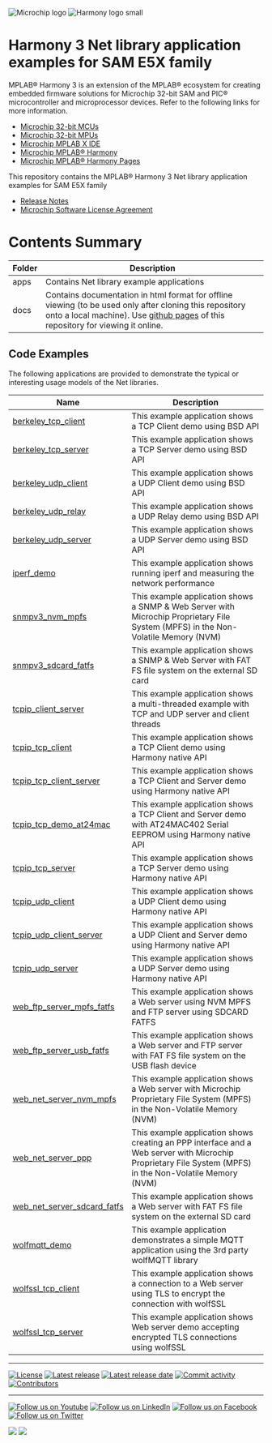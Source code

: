 ![Microchip logo](https://raw.githubusercontent.com/wiki/Microchip-MPLAB-Harmony/Microchip-MPLAB-Harmony.github.io/images/microchip_logo.png)
![Harmony logo small](https://raw.githubusercontent.com/wiki/Microchip-MPLAB-Harmony/Microchip-MPLAB-Harmony.github.io/images/microchip_mplab_harmony_logo_small.png)

# Harmony 3 Net library application examples for SAM E5X family

MPLAB® Harmony 3 is an extension of the MPLAB® ecosystem for creating embedded firmware solutions for Microchip 32-bit SAM and PIC® microcontroller and microprocessor devices.  Refer to the following links for more information.

- [Microchip 32-bit MCUs](https://www.microchip.com/design-centers/32-bit)
- [Microchip 32-bit MPUs](https://www.microchip.com/design-centers/32-bit-mpus)
- [Microchip MPLAB X IDE](https://www.microchip.com/mplab/mplab-x-ide)
- [Microchip MPLAB® Harmony](https://www.microchip.com/mplab/mplab-harmony)
- [Microchip MPLAB® Harmony Pages](https://microchip-mplab-harmony.github.io/)

This repository contains the MPLAB® Harmony 3 Net library application examples for SAM E5X family

- [Release Notes](./release_notes.md)
- [Microchip Software License Agreement](./mplab_harmony_license.md)

# Contents Summary

| Folder     | Description                                               |
| ---        | ---                                                       |
| apps       | Contains Net library example applications        |
| docs       | Contains documentation in html format for offline viewing (to be used only after cloning this repository onto a local machine). Use [github pages](https://microchip-mplab-harmony.github.io/net_apps_sam_e5x/) of this repository for viewing it online.|

## Code Examples

The following applications are provided to demonstrate the typical or interesting usage models of the Net libraries.

| Name | Description |
| ---- | ----------- |
| [berkeley_tcp_client](./docs/GUID-6FA31D77-7E3C-4EB5-B58B-E10F90991924.html) | This example application shows a TCP Client demo using BSD API |
| [berkeley_tcp_server](./docs/GUID-69286689-41F1-431B-8071-509558DEE9D9.html) | This example application shows a TCP Server demo using BSD API |
| [berkeley_udp_client](./docs/GUID-39B797E5-42FA-4460-8888-2F7462A45EE3.html) | This example application shows a UDP Client demo using BSD API |
| [berkeley_udp_relay](./docs/GUID-485BB380-E1FE-43DE-ACC0-FC3AA3523FA7.html) | This example application shows a UDP Relay demo using BSD API |
| [berkeley_udp_server](./docs/GUID-E9DD8AC4-5235-4454-BB17-B0DDC66855AD.html)  | This example application shows a UDP Server demo using BSD API |
| [iperf_demo](./docs/GUID-7C1C777A-DB47-468E-BDAB-9A2EC39C10BA.html) | This example application shows running iperf and measuring the network performance |
| [snmpv3_nvm_mpfs](./docs/GUID-95DE67FE-8022-4837-B877-9FCAA1EC8FCC.html) | This example application shows a SNMP & Web Server with Microchip Proprietary File System (MPFS) in the Non-Volatile Memory (NVM)  |
| [snmpv3_sdcard_fatfs](./docs/GUID-E673648D-D80D-420E-8431-128FF7845E0B.html) | This example application shows a SNMP & Web Server with FAT FS file system on the external SD card |
| [tcpip_client_server](./docs/GUID-14D9CE6F-4B1C-4DCA-9C1C-16C09BA4A647.html) | This example application shows a multi-threaded example with TCP and UDP server and client threads |
| [tcpip_tcp_client](./docs/GUID-A3A06AD9-E780-480B-90A9-9E412408508A.html) | This example application shows a TCP Client demo using Harmony native API |
| [tcpip_tcp_client_server](./docs/GUID-9AD07EE8-CF17-4CF1-8B0E-04CE3342B4BB.html) | This example application shows a TCP Client and Server demo using Harmony native API |
| [tcpip_tcp_demo_at24mac](./docs/GUID-1EDCA93F-0E1F-464C-AFD6-9F3536B0F7EC.html) | This example application shows a TCP Client and Server demo with AT24MAC402 Serial EEPROM using Harmony native API |
| [tcpip_tcp_server](./docs/GUID-F805D35F-1372-46CD-ACEE-DB422E074FF7.html)  | This example application shows a TCP Server demo using Harmony native API |
| [tcpip_udp_client](./docs/GUID-6573C5B0-F3B2-4D8A-B76A-4085DE84C01C.html) | This example application shows a UDP Client demo using Harmony native API |
| [tcpip_udp_client_server](./docs/GUID-D6DF936B-7B1A-4B63-974F-FC9BC863E606.html) | This example application shows a UDP Client and Server demo using Harmony native API|
| [tcpip_udp_server](./docs/GUID-7996BDD3-547C-4FFD-A636-512FE2CC5B6B.html) | This example application shows a UDP Server demo using Harmony native API |
| [web_ftp_server_mpfs_fatfs](./docs/GUID-38E38B4A-FB31-4255-BED2-1ABC7D9ACC31.html)| This example application shows a Web server using NVM MPFS and FTP server using SDCARD FATFS|
| [web_ftp_server_usb_fatfs](./docs/GUID-49B2B1BB-EE09-482D-9E34-B4C7AAEE8763.html)| This example application shows a Web server and FTP server with FAT FS file system on the USB flash device |
| [web_net_server_nvm_mpfs](./docs/GUID-3BB2E2CC-A2C4-40CE-A62F-6654D529F641.html) | This example application shows a Web server with Microchip Proprietary File System (MPFS) in the Non-Volatile Memory (NVM) |
| [web_net_server_ppp](./docs/GUID-6D221AB7-FFCE-47BD-8DDE-83C275ED22A1.html) | This example application shows creating an PPP interface and a Web server with Microchip Proprietary File System (MPFS) in the Non-Volatile Memory (NVM) |
| [web_net_server_sdcard_fatfs](./docs/GUID-4156D7F7-CCE8-4EB0-8BD7-5BFDD8A03E54.html) | This example application shows a Web server with FAT FS file system on the external SD card |
| [wolfmqtt_demo](./docs/GUID-D762E200-A0F5-4E17-9281-92D461CCB715.html) | This example application demonstrates a simple MQTT application using the 3rd party wolfMQTT library |
| [wolfssl_tcp_client](./docs/GUID-B87BF4E5-DB14-4557-9D56-1EA7DB070F94.html) | This example application shows a connection to a Web server using TLS to encrypt the connection with wolfSSL |
| [wolfssl_tcp_server](./docs/GUID-6AA84A41-A602-45EA-8EDB-9F8C86FAF9C6.html) | This example application shows Web server demo accepting encrypted TLS connections using wolfSSL |
____


[![License](https://img.shields.io/badge/license-Harmony%20license-orange.svg)](https://github.com/Microchip-MPLAB-Harmony/net_apps_sam_e5x/blob/master/mplab_harmony_license.md)
[![Latest release](https://img.shields.io/github/release/Microchip-MPLAB-Harmony/net_apps_sam_e5x.svg)](https://github.com/Microchip-MPLAB-Harmony/net_apps_sam_e5x/releases/latest)
[![Latest release date](https://img.shields.io/github/release-date/Microchip-MPLAB-Harmony/net_apps_sam_e5x.svg)](https://github.com/Microchip-MPLAB-Harmony/net_apps_sam_e5x/releases/latest)
[![Commit activity](https://img.shields.io/github/commit-activity/y/Microchip-MPLAB-Harmony/net_apps_sam_e5x.svg)](https://github.com/Microchip-MPLAB-Harmony/net_apps_sam_e5x/graphs/commit-activity)
[![Contributors](https://img.shields.io/github/contributors-anon/Microchip-MPLAB-Harmony/net_apps_sam_e5x.svg)]()

____

[![Follow us on Youtube](https://img.shields.io/badge/Youtube-Follow%20us%20on%20Youtube-red.svg)](https://www.youtube.com/user/MicrochipTechnology)
[![Follow us on LinkedIn](https://img.shields.io/badge/LinkedIn-Follow%20us%20on%20LinkedIn-blue.svg)](https://www.linkedin.com/company/microchip-technology)
[![Follow us on Facebook](https://img.shields.io/badge/Facebook-Follow%20us%20on%20Facebook-blue.svg)](https://www.facebook.com/microchiptechnology/)
[![Follow us on Twitter](https://img.shields.io/twitter/follow/MicrochipTech.svg?style=social)](https://twitter.com/MicrochipTech)

[![](https://img.shields.io/github/stars/Microchip-MPLAB-Harmony/net_apps_sam_e5x.svg?style=social)]()
[![](https://img.shields.io/github/watchers/Microchip-MPLAB-Harmony/net_apps_sam_e5x.svg?style=social)]()



